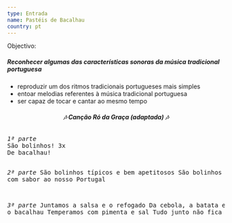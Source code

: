 ```yaml
---
type: Entrada
name: Pastéis de Bacalhau
country: pt
---
```

<div>
    Objectivo:
    <h5>Reconhecer algumas das características sonoras da música tradicional portuguesa</h5>
    <ul>
        <li>reproduzir um dos ritmos tradicionais portugueses mais simples</li>
        <li>entoar melodias referentes à música tradicional portuguesa</li>
        <li>ser capaz de tocar e cantar ao mesmo tempo</li>
    </ul>
    <h6 style="margin-top: 20px; font-weight: bold; text-align: center;">🎶 Canção Ró da Graça (adaptada) 🎶 </h6>
<pre>
<em>1ª parte</em>
São bolinhos! 3x
De bacalhau!

<em>2ª parte</em>
São bolinhos típicos e bem apetitosos
São bolinhos com sabor ao nosso Portugal

<em>3ª parte</em>
Juntamos a salsa e o refogado
Da cebola, a batata e o bacalhau
Temperamos com pimenta e sal
Tudo junto não fica nada mal
</pre>
<div>
